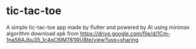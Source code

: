 # tic-tac-toe
A simple tic-tac-toe app made by flutter and powered by AI using minimax algorithm
download apk from https://drive.google.com/file/d/1Cm-1naS6AJbu35_1c4qC6lM781lRU8te/view?usp=sharing
